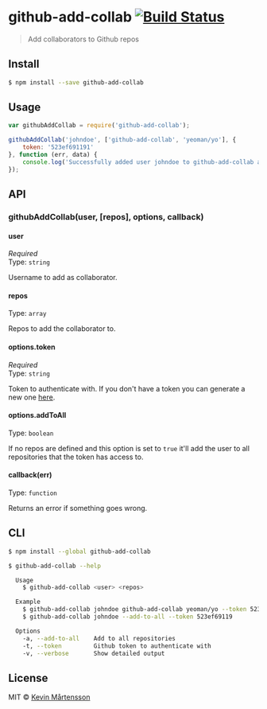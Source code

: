 # github-add-collab [![Build Status](http://img.shields.io/travis/kevva/github-add-collab.svg?style=flat)](https://travis-ci.org/kevva/github-add-collab)

> Add collaborators to Github repos


## Install

```bash
$ npm install --save github-add-collab
```


## Usage

```js
var githubAddCollab = require('github-add-collab');

githubAddCollab('johndoe', ['github-add-collab', 'yeoman/yo'], {
	token: '523ef691191'
}, function (err, data) {
	console.log('Successfully added user johndoe to github-add-collab and yeoman/yo');
});
```


## API

### githubAddCollab(user, [repos], options, callback)

#### user

*Required*  
Type: `string`

Username to add as collaborator.

#### repos

Type: `array`

Repos to add the collaborator to.

#### options.token

*Required*  
Type: `string`

Token to authenticate with. If you don't have a token you can generate a new one [here](https://github.com/settings/tokens/new).

#### options.addToAll

Type: `boolean`

If no repos are defined and this option is set to `true` it'll add the user to all repositories that the token has access to.

#### callback(err)

Type: `function`

Returns an error if something goes wrong.


## CLI

```sh
$ npm install --global github-add-collab
```

```sh
$ github-add-collab --help

  Usage
    $ github-add-collab <user> <repos>

  Example
    $ github-add-collab johndoe github-add-collab yeoman/yo --token 523ef69119
    $ github-add-collab johndoe --add-to-all --token 523ef69119

  Options
    -a, --add-to-all    Add to all repositories
    -t, --token         Github token to authenticate with
    -v, --verbose       Show detailed output
```


## License

MIT © [Kevin Mårtensson](https://github.com/kevva)
